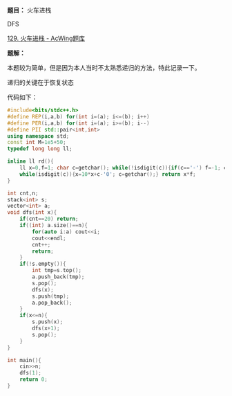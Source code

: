 **题目：** 火车进栈

DFS

[129. 火车进栈 - AcWing题库](https://www.acwing.com/problem/content/131/)

**题解：**

本题较为简单，但是因为本人当时不太熟悉递归的方法，特此记录一下。

递归的关键在于恢复状态

代码如下：

```c++
#include<bits/stdc++.h>
#define REP(i,a,b) for(int i=(a); i<=(b); i++)
#define PER(i,a,b) for(int i=(a); i>=(b); i--)
#define PII std::pair<int,int>
using namespace std;
const int M=1e5+50;
typedef long long ll;

inline ll rd(){
    ll x=0,f=1; char c=getchar(); while(!isdigit(c)){if(c=='-') f=-1; c=getchar();}
    while(isdigit(c)){x=10*x+c-'0'; c=getchar();} return x*f;
}

int cnt,n;
stack<int> s;
vector<int> a;
void dfs(int x){
    if(cnt==20) return;
    if((int) a.size()==n){
        for(auto i:a) cout<<i;
        cout<<endl;
        cnt++;
        return;
    }
    if(!s.empty()){
        int tmp=s.top();
        a.push_back(tmp);
        s.pop();
        dfs(x);
        s.push(tmp);
        a.pop_back();
    }
    if(x<=n){
        s.push(x);
        dfs(x+1);
        s.pop();
    }
}

int main(){
    cin>>n;
    dfs(1);
    return 0;
}

```